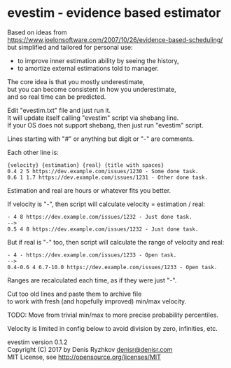 evestim - evidence based estimator
==================================

Based on ideas from https://www.joelonsoftware.com/2007/10/26/evidence-based-scheduling/  
but simplified and tailored for personal use:  
- to improve inner estimation ability by seeing the history,  
- to amortize external estimations told to manager.

The core idea is that you mostly underestimate,  
but you can become consistent in how you underestimate,  
and so real time can be predicted.

Edit "evestim.txt" file and just run it.  
It will update itself calling "evestim" script via shebang line.  
If your OS does not support shebang, then just run "evestim" script.

Lines starting with "#" or anything but digit or "-" are comments.

Each other line is:

    {velocity} {estimation} {real} {title with spaces}
    0.4 2 5 https://dev.example.com/issues/1230 - Some done task.
    0.6 1 1.7 https://dev.example.com/issues/1231 - Other done task.

Estimation and real are hours or whatever fits you better.

If velocity is "-", then script will calculate velocity = estimation / real:

    - 4 8 https://dev.example.com/issues/1232 - Just done task.
    -->
    0.5 4 8 https://dev.example.com/issues/1232 - Just done task.

But if real is "-" too, then script will calculate the range of velocity and real:

    - 4 - https://dev.example.com/issues/1233 - Open task.
    -->
    0.4-0.6 4 6.7-10.0 https://dev.example.com/issues/1233 - Open task.

Ranges are recalculated each time, as if they were just "-".

Cut too old lines and paste them to archive file  
to work with fresh (and hopefully improved) min/max velocity.

TODO: Move from trivial min/max to more precise probability percentiles.

Velocity is limited in config below to avoid division by zero, infinities, etc.

evestim version 0.1.2  
Copyright (C) 2017 by Denis Ryzhkov <denisr@denisr.com>  
MIT License, see http://opensource.org/licenses/MIT
